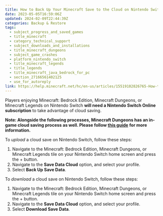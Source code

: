 ```yaml
---
title: How to Back Up Your Minecraft Save to the Cloud on Nintendo Switch
date: 2023-05-05T16:59:06Z
updated: 2024-02-09T22:44:39Z
categories: Backup & Restore
tags:
  - subject_progress_and_saved_games
  - title_minecraft
  - category_technical_support
  - subject_downloads_and_installations
  - title_minecraft_dungeons
  - subject_game_crashes
  - platform_nintendo_switch
  - title_minecraft_legends
  - title_legends
  - title_minecraft_java_bedrock_for_pc
  - section_27166561402125
  - use_for_autoreply
link: https://help.minecraft.net/hc/en-us/articles/15519102826765-How-to-Back-Up-Your-Minecraft-Save-to-the-Cloud-on-Nintendo-Switch
---
```


Players enjoying Minecraft: Bedrock Edition, Minecraft Dungeons, or Minecraft Legends on Nintendo Switch **will need a Nintendo Switch Online subscription** to take advantage of cloud saving.

**Note: Alongside the following processes, Minecraft Dungeons has an in-game cloud saving process as well. Please follow [this guide](../Minecraft-Dungeons-Support/Upload-and-Download-Heroes-to-the-Cloud-in-Minecraft-Dungeons.md)** **for more information.**

To *upload* a cloud save on Nintendo Switch, follow these steps: 

1.  Navigate to the Minecraft: Bedrock Edition, Minecraft Dungeons, or Minecraft Legends tile on your Nintendo Switch home screen and press the + button.
2.  Navigate to the **Save Data Cloud** option, and select your profile.
3.  Select **Back Up Save Data**.

To *download* a cloud save on Nintendo Switch, follow these steps:

1.  Navigate to the Minecraft: Bedrock Edition, Minecraft Dungeons, or Minecraft Legends tile on your Nintendo Switch home screen and press the + button.
2.  Navigate to the **Save Data Cloud** option, and select your profile.
3.  Select **Download Save Data**.
